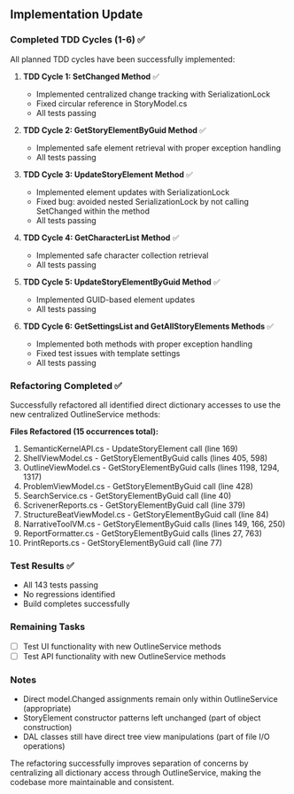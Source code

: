 ## Implementation Update

### Completed TDD Cycles (1-6) ✅

All planned TDD cycles have been successfully implemented:

1. **TDD Cycle 1: SetChanged Method** ✅
   - Implemented centralized change tracking with SerializationLock
   - Fixed circular reference in StoryModel.cs
   - All tests passing

2. **TDD Cycle 2: GetStoryElementByGuid Method** ✅
   - Implemented safe element retrieval with proper exception handling
   - All tests passing

3. **TDD Cycle 3: UpdateStoryElement Method** ✅
   - Implemented element updates with SerializationLock
   - Fixed bug: avoided nested SerializationLock by not calling SetChanged within the method
   - All tests passing

4. **TDD Cycle 4: GetCharacterList Method** ✅
   - Implemented safe character collection retrieval
   - All tests passing

5. **TDD Cycle 5: UpdateStoryElementByGuid Method** ✅
   - Implemented GUID-based element updates
   - All tests passing

6. **TDD Cycle 6: GetSettingsList and GetAllStoryElements Methods** ✅
   - Implemented both methods with proper exception handling
   - Fixed test issues with template settings
   - All tests passing

### Refactoring Completed ✅

Successfully refactored all identified direct dictionary accesses to use the new centralized OutlineService methods:

**Files Refactored (15 occurrences total):**
1. SemanticKernelAPI.cs - UpdateStoryElement call (line 169)
2. ShellViewModel.cs - GetStoryElementByGuid calls (lines 405, 598)
3. OutlineViewModel.cs - GetStoryElementByGuid calls (lines 1198, 1294, 1317)
4. ProblemViewModel.cs - GetStoryElementByGuid call (line 428)
5. SearchService.cs - GetStoryElementByGuid call (line 40)
6. ScrivenerReports.cs - GetStoryElementByGuid call (line 379)
7. StructureBeatViewModel.cs - GetStoryElementByGuid call (line 84)
8. NarrativeToolVM.cs - GetStoryElementByGuid calls (lines 149, 166, 250)
9. ReportFormatter.cs - GetStoryElementByGuid calls (lines 27, 763)
10. PrintReports.cs - GetStoryElementByGuid call (line 77)

### Test Results ✅
- All 143 tests passing
- No regressions identified
- Build completes successfully

### Remaining Tasks
- [ ] Test UI functionality with new OutlineService methods
- [ ] Test API functionality with new OutlineService methods

### Notes
- Direct model.Changed assignments remain only within OutlineService (appropriate)
- StoryElement constructor patterns left unchanged (part of object construction)
- DAL classes still have direct tree view manipulations (part of file I/O operations)

The refactoring successfully improves separation of concerns by centralizing all dictionary access through OutlineService, making the codebase more maintainable and consistent.